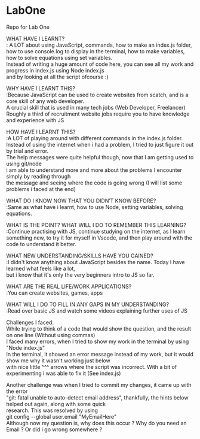 # LabOne

Repo for Lab One

WHAT HAVE I LEARNT?  
: A LOT about using JavaScript, commands, how to make an index.js folder,  
how to use console.log to display in the terminal, how to make variables, how to solve equations using set variables.  
Instead of writing a huge amount of code here, you can see all my work and progress in index.js using Node index.js  
and by looking at all the script ofcourse :)  

WHY HAVE I LEARNT THIS?  
:Because JavaScript can be used to create websites from scatch, and is a core skill of any web developer.  
A crucial skill that is used in many tech jobs (Web Developer, Freelancer)  
Roughly a third of recruitment website jobs require you to have knowledge and experience with JS  

HOW HAVE I LEARNT THIS?  
:A LOT of playing around with different commands in the index.js folder.  
Instead of using the internet when i had a problem, I tried to just figure it out by trial and error.  
The help messages were quite helpful though, now that I am getting used to using git/node  
i am able to understand more and more about the problems I encounter simply by reading through  
the message and seeing where the code is going wrong (I will list some problems i faced at the end)  

WHAT DO I KNOW NOW THAT YOU DIDN’T KNOW BEFORE?  
:Same as what have i learnt, how to use Node, setting variables, solving equations.  

WHAT IS THE POINT? WHAT WILL I DO TO REMEMBER THIS LEARNING?  
:Continue practising with JS, continue studying on the internet,
as I learn something new, to try it for myself in Vscode, and then play around with the code to understand it better.  

WHAT NEW UNDERSTANDING/SKILLS HAVE YOU GAINED?  
:I didn't know anything about JavaScript besides the name. Today I have learned what feels like a lot,  
but i know that it's only the very beginners intro to JS so far.

WHAT ARE THE REAL LIFE/WORK APPLICATIONS?  
:You can create websites, games, apps  

WHAT WILL I DO TO FILL IN ANY GAPS IN MY UNDERSTANDING?  
:Read over basic JS and watch some videos explaining further uses of JS  

Challenges I faced:  
While trying to think of a code that would show the question, and the result on one line (Without using commas)  
I faced many errors, when I tried to show my work in the terminal by using "Node index.js"  
In the terminal, it showed an error message instead of my work, but it would show me why it wasn't working just below  
with nice little ^^^ arrows where the script was incorrect. With a bit of experimenting i was able to fix it (See index.js)  

Another challenge was when I tried to commit my changes, it came up with the error  
"git: fatal unable to auto-detect email address", thankfully, the hints below helped out again, along with some quick  
research. This was resolved by using  
git config --global user.email "MyEmailHere"  
Although now my question is, why does this occur ? Why do you need an Email ? Or did i go wrong somewhere ?

